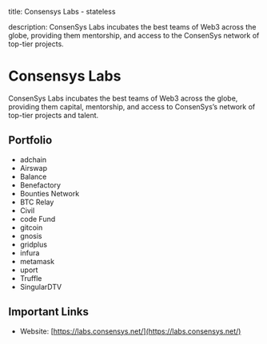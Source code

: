 title: Consensys Labs - stateless

description: ConsenSys Labs incubates the best teams of Web3 across the globe, providing them mentorship, and access to the ConsenSys network of top-tier projects.

# Consensys Labs

ConsenSys Labs incubates the best teams of Web3 across the globe, providing them capital, mentorship, and access to ConsenSys’s network of top-tier projects and talent.

## Portfolio

* adchain
* Airswap
* Balance
* Benefactory
* Bounties Network
* BTC Relay
* Civil
* code Fund
* gitcoin
* gnosis
* gridplus
* infura
* metamask
* uport 
* Truffle
* SingularDTV

## Important Links

* Website: [https://labs.consensys.net/](https://labs.consensys.net/)

